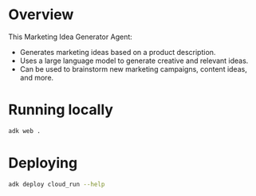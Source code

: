# Overview

This Marketing Idea Generator Agent:
- Generates marketing ideas based on a product description.
- Uses a large language model to generate creative and relevant ideas.
- Can be used to brainstorm new marketing campaigns, content ideas, and more.

# Running locally

```bash
adk web .
```


# Deploying

```bash
adk deploy cloud_run --help
